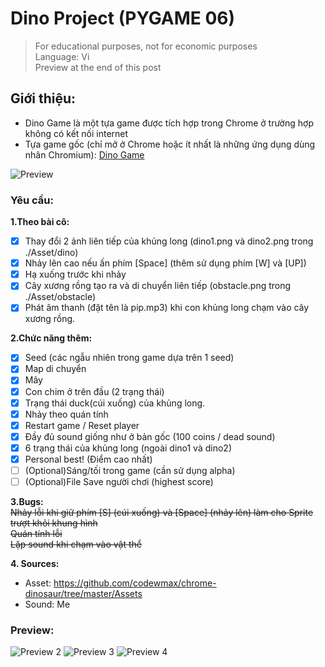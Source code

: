 # Dino Project (PYGAME 06)
> For educational purposes, not for economic purposes<br />
> Language: Vi<br />
> Preview at the end of this post<br />
## Giới thiệu:
- Dino Game là một tựa game được tích hợp trong Chrome ở trường hợp không có kết nối internet
- Tựa game gốc (chỉ mở ở Chrome hoặc ít nhất là những ứng dụng dùng nhân Chromium): [Dino Game](chrome://dino)

![Preview](https://i.ibb.co/k6pKRQt/image.png)
### Yêu cầu:
**1.Theo bài cô:**
- [x] Thay đổi 2 ảnh liên tiếp của khủng long (dino1.png và dino2.png trong ./Asset/dino)
- [x] Nhảy lên cao nếu ấn phím [Space] (thêm sử dụng phím [W] và [UP])
- [x] Hạ xuống trước khi nhảy
- [x] Cây xương rồng tạo ra và di chuyển liên tiếp (obstacle.png trong ./Asset/obstacle)
- [x] Phát âm thanh (đặt tên là pip.mp3) khi con khủng long chạm vào cây xương rồng.

**2.Chức năng thêm:**
- [x] Seed (các ngẫu nhiên trong game dựa trên 1 seed)
- [x] Map di chuyển
- [x] Mây
- [x] Con chim ở trên đầu (2 trạng thái) 
- [x] Trạng thái duck(cúi xuống) của khủng long.
- [x] Nhảy theo quán tính
- [x] Restart game / Reset player
- [x] Đầy đủ sound giống như ở bản gốc (100 coins / dead sound)
- [x] 6 trạng thái của khủng long (ngoài dino1 và dino2)
- [x] Personal best! (Điểm cao nhất)
- [ ] \(Optional)Sáng/tối trong game (cần sử dụng alpha)
- [ ] \(Optional)File Save người chơi (highest score)

**3.Bugs:**<br />
~~Nhảy lỗi khi giữ phím [S] (cúi xuống) và [Space] (nhảy lên) làm cho Sprite trượt khỏi khung hình~~<br />
~~Quán tính lỗi~~<br />
~~Lặp sound khi chạm vào vật thể~~<br />

**4. Sources:**
- Asset: https://github.com/codewmax/chrome-dinosaur/tree/master/Assets
- Sound: Me
### Preview:
![Preview 2](https://i.ibb.co/7NrK5Wr/image.png)
![Preview 3](https://i.ibb.co/hRXwWRW/image.png)
![Preview 4](https://i.ibb.co/ZXtPPrZ/image.png)
